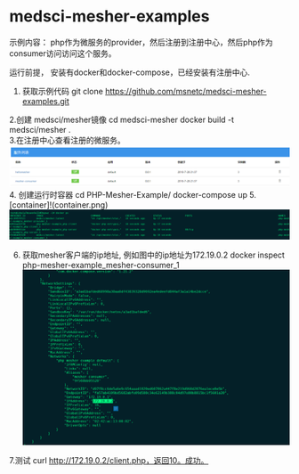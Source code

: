 # medsci-mesher-examples
 示例内容： php作为微服务的provider，然后注册到注册中心，然后php作为consumer访问访问这个服务。

运行前提， 安装有docker和docker-compose，已经安装有注册中心.
1. 获取示例代码
   git clone https://github.com/msnetc/medsci-mesher-examples.git

2.创建 medsci/mesher镜像
   cd medsci-mesher
   docker build -t medsci/mesher .   
3.在注册中心查看注册的微服务。 
   ![图片alt](sccenter.png)
4. 创建运行时容器
  cd PHP-Mesher-Example/
  docker-compose up
5. [container]!(container.png)
  ![图片alt](container.png)

6. 获取mesher客户端的ip地址, 例如图中的ip地址为172.19.0.2
   docker inspect php-mesher-example_mesher-consumer_1
   ![图片alt](ipaddress.png)

7.测试 curl http://172.19.0.2/client.php，返回10。成功。  